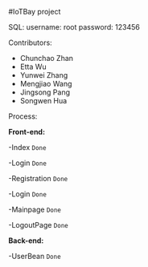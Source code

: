 #IoTBay project

SQL:
username: root
password: 123456

Contributors:
- Chunchao Zhan
- Etta Wu
- Yunwei Zhang
- Mengjiao Wang
- Jingsong Pang
- Songwen Hua


Process:


  **Front-end:**
  
  -Index `Done`
  
  -Login `Done`
  
  -Registration `Done`
  
  -Login `Done`
  
  -Mainpage `Done`
  
  -LogoutPage `Done`
  
  
  **Back-end:**
  
  -UserBean `Done`
